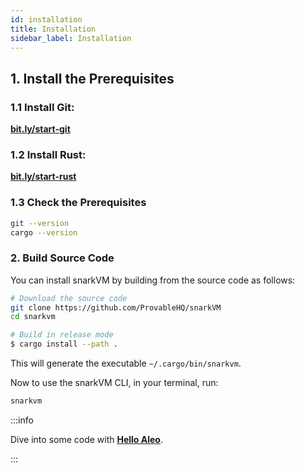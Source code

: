```yaml
---
id: installation
title: Installation
sidebar_label: Installation
---
```

## 1. Install the Prerequisites

### 1.1 Install Git:

**[bit.ly/start-git](https://bit.ly/start-git)**

### 1.2 Install Rust:

**[bit.ly/start-rust](https://bit.ly/start-rust)**

### 1.3 Check the Prerequisites

```bash
git --version
cargo --version
```

### 2. Build Source Code

You can install snarkVM by building from the source code as follows:

```bash
# Download the source code
git clone https://github.com/ProvableHQ/snarkVM
cd snarkvm

# Build in release mode
$ cargo install --path .
```

This will generate the executable `~/.cargo/bin/snarkvm`.

Now to use the snarkVM CLI, in your terminal, run:
```bash
snarkvm
```

:::info

Dive into some code with [**Hello Aleo**](02_hello.md).

:::
